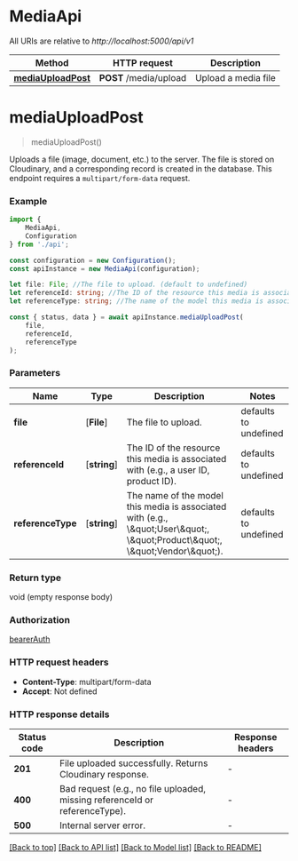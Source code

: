 # MediaApi

All URIs are relative to *http://localhost:5000/api/v1*

|Method | HTTP request | Description|
|------------- | ------------- | -------------|
|[**mediaUploadPost**](#mediauploadpost) | **POST** /media/upload | Upload a media file|

# **mediaUploadPost**
> mediaUploadPost()

Uploads a file (image, document, etc.) to the server. The file is stored on Cloudinary, and a corresponding record is created in the database. This endpoint requires a `multipart/form-data` request. 

### Example

```typescript
import {
    MediaApi,
    Configuration
} from './api';

const configuration = new Configuration();
const apiInstance = new MediaApi(configuration);

let file: File; //The file to upload. (default to undefined)
let referenceId: string; //The ID of the resource this media is associated with (e.g., a user ID, product ID). (default to undefined)
let referenceType: string; //The name of the model this media is associated with (e.g., \\\"User\\\", \\\"Product\\\", \\\"Vendor\\\"). (default to undefined)

const { status, data } = await apiInstance.mediaUploadPost(
    file,
    referenceId,
    referenceType
);
```

### Parameters

|Name | Type | Description  | Notes|
|------------- | ------------- | ------------- | -------------|
| **file** | [**File**] | The file to upload. | defaults to undefined|
| **referenceId** | [**string**] | The ID of the resource this media is associated with (e.g., a user ID, product ID). | defaults to undefined|
| **referenceType** | [**string**] | The name of the model this media is associated with (e.g., \\\&quot;User\\\&quot;, \\\&quot;Product\\\&quot;, \\\&quot;Vendor\\\&quot;). | defaults to undefined|


### Return type

void (empty response body)

### Authorization

[bearerAuth](../README.md#bearerAuth)

### HTTP request headers

 - **Content-Type**: multipart/form-data
 - **Accept**: Not defined


### HTTP response details
| Status code | Description | Response headers |
|-------------|-------------|------------------|
|**201** | File uploaded successfully. Returns Cloudinary response. |  -  |
|**400** | Bad request (e.g., no file uploaded, missing referenceId or referenceType). |  -  |
|**500** | Internal server error. |  -  |

[[Back to top]](#) [[Back to API list]](../README.md#documentation-for-api-endpoints) [[Back to Model list]](../README.md#documentation-for-models) [[Back to README]](../README.md)

